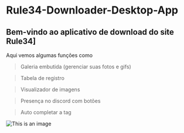 # Rule34-Downloader-Desktop-App
## Bem-vindo ao aplicativo de download do site Rule34]

Aqui vemos algumas funções como

> Galeria embutida (gerenciar suas fotos e gifs)

> Tabela de registro

> Visualizador de imagens

> Presença no discord com botões

> Auto completar a tag

![This is an image](https://rule34.xxx/images/header2.png)

